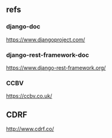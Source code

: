 ## refs

### django-doc

https://www.djangoproject.com/

### django-rest-framework-doc

https://www.django-rest-framework.org/

### CCBV

https://ccbv.co.uk/

## CDRF

http://www.cdrf.co/

